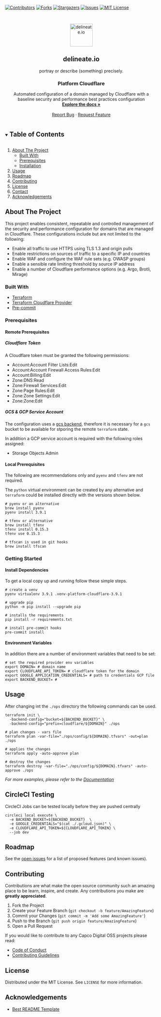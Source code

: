 [![Contributors][contributors-shield]][contributors-url]
[![Forks][forks-shield]][forks-url]
[![Stargazers][stars-shield]][stars-url]
[![Issues][issues-shield]][issues-url]
[![MIT License][license-shield]][license-url]

<!-- PROJECT LOGO -->
<br />
<p align="center">
  <img alt="delineate.io" src="https://github.com/delineateio/.github/blob/master/assets/logo.png?raw=true" height="75" />
  <h2 align="center">delineate.io</h2>
  <p align="center">portray or describe (something) precisely.</p>

  <h3 align="center">Platform Cloudflare</h3>

  <p align="center">
    Automated configuration of a domain managed by Cloudflare with a baseline security and performance best practices configuration
    <br />
    <a href="https://github.com/delineateio/platform-cloudflare"><strong>Explore the docs »</strong></a>
    <br />
    <br />
    <a href="https://github.com/delineateio/platform-cloudflare/issues">Report Bug</a>
    ·
    <a href="https://github.com/delineateio/platform-cloudflare/issues">Request Feature</a>
  </p>
</p>

<!-- TABLE OF CONTENTS -->
<details open="open">
  <summary><h2 style="display: inline-block">Table of Contents</h2></summary>
  <ol>
    <li>
      <a href="#about-the-project">About The Project</a>
      <ul>
        <li><a href="#built-with">Built With</a></li>
      </ul>
      <ul>
        <li><a href="#prerequisites">Prerequisites</a></li>
        <li><a href="#installation">Installation</a></li>
      </ul>
    </li>
    <li><a href="#usage">Usage</a></li>
    <li><a href="#roadmap">Roadmap</a></li>
    <li><a href="#contributing">Contributing</a></li>
    <li><a href="#license">License</a></li>
    <li><a href="#contact">Contact</a></li>
    <li><a href="#acknowledgements">Acknowledgements</a></li>
  </ol>
</details>

<!-- ABOUT THE PROJECT -->
## About The Project

This project enables consistent, repeatable and controlled management of the security and performance configuration for domains that are managed in Cloudflare.  These configurations include but are not limited to the following:

* Enable all traffic to use HTTPS using TLS 1.3 and origin pulls
* Enable restrictions on sources of traffic to a specific IP and countries
* Enable WAF and configure the WAF rule sets (e.g. OWASP groups)
* Enable a sensible rate limiting threshold by source IP address
* Enable a number of Cloudflare performance options (e.g. Argo, Brotli, Mirage)

### Built With

* [Terraform](https://www.terraform.io/)
* [Terraform Cloudflare Provider](https://registry.terraform.io/providers/cloudflare/cloudflare/latest/docs)
* [Pre-commit](https://pre-commit.com/)

### Prerequisites

#### Remote Prerequisites

##### Cloudflare Token

A Cloudflare token must be granted the following permissions:

* Account:Account Filter Lists:Edit
* Account:Account Firewall Access Rules:Edit
* Account:Billing:Edit
* Zone:DNS:Read
* Zone:Firewall Services:Edit
* Zone:Page Rules:Edit
* Zone:Zone Settings:Edit
* Zone:Zone:Edit

##### GCS & GCP Service Account

The configuration uses a [gcs backend](https://www.terraform.io/docs/language/settings/backends/gcs.html), therefore it is necessary for a `gcs` bucket to be available for stporing the remote `terraform` state.

In addition a GCP service account is required with the following roles assigned:

* Storage Objects Admin

#### Local Prerequisites

The following are recommendations only and `pyenv` and `tfenv` are not required.

The `python` virtual environment can be created by any alternative and `terraform` could be installed directly with the versions shown below.

```shell
# pyenv or an alternative
brew install pyenv
pyenv install 3.9.1

# tfenv or alternative
brew install tfenv
tfenv install 0.15.3
tfenv use 0.15.3

# tfscan is used in git hooks
brew install tfscan
```

<!-- GETTING STARTED -->
### Getting Started

#### Install Dependencies

To get a local copy up and running follow these simple steps.

```shell
# create a venv
pyenv virtualenv 3.9.1 .venv-platform-cloudflare-3.9.1

# upgrade pip
python -m pip install --upgrade pip

# installs the requirements
pip install -r requirements.txt

# install pre-commit hooks
pre-commit install
```

#### Environment Variables

In addition there are a number of environment variables that need to be set:

```shell
# set the required provider env variables
export DOMAIN= # domain name
export CLOUDFLARE_API_TOKEN= # cloudflare token for the domain
export GOOGLE_APPLICATION_CREDENTIALS= # path to credentials GCP file
export BACKEND_BUCKET= #
```

<!-- USAGE EXAMPLES -->
## Usage

After changing int the `./ops` directory the following commands can be used.

```shell
terraform init \
  -backend-config="bucket=${BACKEND_BUCKET}" \
  -backend-config="prefix=cloudflare/${DOMAIN}" ./ops

# plan changes - vars file
terraform plan -var-file="./ops/config/${DOMAIN}.tfvars" -out=plan ./ops

# applies the changes
terraform apply -auto-approve plan

# destroy the changes
terraform destroy -var-file="./ops/config/${DOMAIN}.tfvars" -auto-approve ./ops
```

_For more examples, please refer to the [Documentation](https://example.com)_

## CircleCI Testing

CircleCI Jobs can be tested locally before they are pushed centrally

```shell
circleci local execute \
  -e BACKEND_BUCKET=${BACKEND_BUCKET}  \
  -e GOOGLE_CREDENTIALS="$(cat ./.gcloud.json)" \
  -e CLOUDFLARE_API_TOKEN=${CLOUDFLARE_API_TOKEN} \
  --job dev
```

<!-- ROADMAP -->
## Roadmap

See the [open issues](https://github.com/delineateio/platform-cloudflare/issues) for a list of proposed features (and known issues).

<!-- CONTRIBUTING -->
## Contributing

Contributions are what make the open source community such an amazing place to be learn, inspire, and create. Any contributions you make are **greatly appreciated**.

1. Fork the Project
2. Create your Feature Branch (`git checkout -b feature/AmazingFeature`)
3. Commit your Changes (`git commit -m 'Add some AmazingFeature'`)
4. Push to the Branch (`git push origin feature/AmazingFeature`)
5. Open a Pull Request

If you would like to contribute to any Capco Digital OSS projects please read:

* [Code of Conduct](https://github.com/delineateio/.github/blob/master/CODE_OF_CONDUCT.md)
* [Contributing Guidelines](https://github.com/delineateio/.github/blob/master/CONTRIBUTING.md)

<!-- LICENSE -->
## License

Distributed under the MIT License. See `LICENSE` for more information.

<!-- ACKNOWLEDGEMENTS -->
## Acknowledgements

* [Best README Template](https://github.com/othneildrew/Best-README-Template/blob/master/README.md)

<!-- MARKDOWN LINKS & IMAGES -->
<!-- https://www.markdownguide.org/basic-syntax/#reference-style-links -->
[contributors-shield]: https://img.shields.io/github/contributors/delineateio/platform-cloudflare.svg?style=for-the-badge
[contributors-url]: https://github.com/delineateio/platform-cloudflare/graphs/contributors
[forks-shield]: https://img.shields.io/github/forks/delineateio/platform-cloudflare.svg?style=for-the-badge
[forks-url]: https://github.com/delineateio/platform-cloudflare/network/members
[stars-shield]: https://img.shields.io/github/stars/delineateio/platform-cloudflare.svg?style=for-the-badge
[stars-url]: https://github.com/delineateio/platform-cloudflare/stargazers
[issues-shield]: https://img.shields.io/github/issues/delineateio/platform-cloudflare.svg?style=for-the-badge
[issues-url]: https://github.com/delineateio/platform-cloudflare/issues
[license-shield]: https://img.shields.io/github/license/delineateio/platform-cloudflare.svg?style=for-the-badge
[license-url]: https://github.com/delineateio/platform-cloudflare/blob/master/LICENSE
